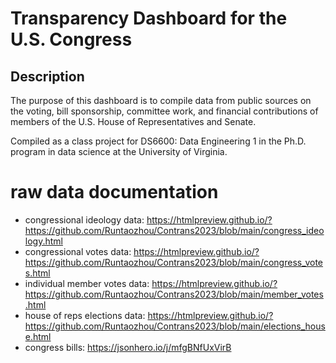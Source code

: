 # Transparency Dashboard for the U.S. Congress 
## Description 
The purpose of this dashboard is to compile data from public sources on the voting, bill sponsorship, committee work, and financial contributions of members of the U.S. House of Representatives and Senate. 

Compiled as a class project for DS6600: Data Engineering 1 in the Ph.D. program in data science at the University of Virginia. 

# raw data documentation 

* congressional ideology data: https://htmlpreview.github.io/?https://github.com/Runtaozhou/Contrans2023/blob/main/congress_ideology.html
* congressional votes data: https://htmlpreview.github.io/?https://github.com/Runtaozhou/Contrans2023/blob/main/congress_votes.html
* individual member votes data: https://htmlpreview.github.io/?https://github.com/Runtaozhou/Contrans2023/blob/main/member_votes.html
* house of reps elections data: https://htmlpreview.github.io/?https://github.com/Runtaozhou/Contrans2023/blob/main/elections_house.html
* congress bills: https://jsonhero.io/j/mfgBNfUxVirB
